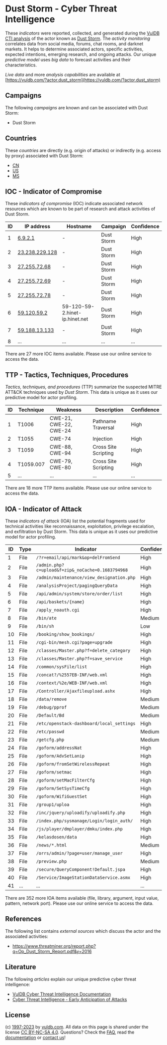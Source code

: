 # Dust Storm - Cyber Threat Intelligence

These _indicators_ were reported, collected, and generated during the [VulDB CTI analysis](https://vuldb.com/?kb.cti) of the actor known as [Dust Storm](https://vuldb.com/?actor.dust_storm). The _activity monitoring_ correlates data from social media, forums, chat rooms, and darknet markets. It helps to determine associated actors, specific activities, expected intentions, emerging research, and ongoing attacks. Our unique _predictive model_ uses _big data_ to forecast activities and their characteristics.

_Live data_ and more _analysis capabilities_ are available at [https://vuldb.com/?actor.dust_storm](https://vuldb.com/?actor.dust_storm)

## Campaigns

The following _campaigns_ are known and can be associated with Dust Storm:

* Dust Storm

## Countries

These _countries_ are directly (e.g. origin of attacks) or indirectly (e.g. access by proxy) associated with Dust Storm:

* [CN](https://vuldb.com/?country.cn)
* [US](https://vuldb.com/?country.us)
* [MS](https://vuldb.com/?country.ms)

## IOC - Indicator of Compromise

These _indicators of compromise_ (IOC) indicate associated network resources which are known to be part of research and attack activities of Dust Storm.

ID | IP address | Hostname | Campaign | Confidence
-- | ---------- | -------- | -------- | ----------
1 | [6.9.2.1](https://vuldb.com/?ip.6.9.2.1) | - | Dust Storm | High
2 | [23.238.229.128](https://vuldb.com/?ip.23.238.229.128) | - | Dust Storm | High
3 | [27.255.72.68](https://vuldb.com/?ip.27.255.72.68) | - | Dust Storm | High
4 | [27.255.72.69](https://vuldb.com/?ip.27.255.72.69) | - | Dust Storm | High
5 | [27.255.72.78](https://vuldb.com/?ip.27.255.72.78) | - | Dust Storm | High
6 | [59.120.59.2](https://vuldb.com/?ip.59.120.59.2) | 59-120-59-2.hinet-ip.hinet.net | Dust Storm | High
7 | [59.188.13.133](https://vuldb.com/?ip.59.188.13.133) | - | Dust Storm | High
8 | ... | ... | ... | ...

There are 27 more IOC items available. Please use our online service to access the data.

## TTP - Tactics, Techniques, Procedures

_Tactics, techniques, and procedures_ (TTP) summarize the suspected MITRE ATT&CK techniques used by _Dust Storm_. This data is unique as it uses our predictive model for actor profiling.

ID | Technique | Weakness | Description | Confidence
-- | --------- | -------- | ----------- | ----------
1 | T1006 | CWE-21, CWE-22, CWE-24 | Pathname Traversal | High
2 | T1055 | CWE-74 | Injection | High
3 | T1059 | CWE-88, CWE-94 | Cross Site Scripting | High
4 | T1059.007 | CWE-79, CWE-80 | Cross Site Scripting | High
5 | ... | ... | ... | ...

There are 18 more TTP items available. Please use our online service to access the data.

## IOA - Indicator of Attack

These _indicators of attack_ (IOA) list the potential fragments used for technical activities like reconnaissance, exploitation, privilege escalation, and exfiltration by Dust Storm. This data is unique as it uses our predictive model for actor profiling.

ID | Type | Indicator | Confidence
-- | ---- | --------- | ----------
1 | File | `/?r=email/api/mark&op=delFromSend` | High
2 | File | `/admin.php?c=upload&f=zip&_noCache=0.1683794968` | High
3 | File | `/admin/maintenance/view_designation.php` | High
4 | File | `/analysisProject/pagingQueryData` | High
5 | File | `/api/admin/system/store/order/list` | High
6 | File | `/api/baskets/{name}` | High
7 | File | `/apply_noauth.cgi` | High
8 | File | `/bin/ate` | Medium
9 | File | `/bin/sh` | Low
10 | File | `/booking/show_bookings/` | High
11 | File | `/cgi-bin/mesh.cgi?page=upgrade` | High
12 | File | `/classes/Master.php?f=delete_category` | High
13 | File | `/classes/Master.php?f=save_service` | High
14 | File | `/common/sysFile/list` | High
15 | File | `/concat?/%2557EB-INF/web.xml` | High
16 | File | `/context/%2e/WEB-INF/web.xml` | High
17 | File | `/Controller/Ajaxfileupload.ashx` | High
18 | File | `/data/remove` | Medium
19 | File | `/debug/pprof` | Medium
20 | File | `/Default/Bd` | Medium
21 | File | `/etc/openstack-dashboard/local_settings` | High
22 | File | `/etc/passwd` | Medium
23 | File | `/getcfg.php` | Medium
24 | File | `/goform/addressNat` | High
25 | File | `/goform/AdvSetLanip` | High
26 | File | `/goform/fromSetWirelessRepeat` | High
27 | File | `/goform/setmac` | High
28 | File | `/goform/setMacFilterCfg` | High
29 | File | `/goform/SetSysTimeCfg` | High
30 | File | `/goform/WifiGuestSet` | High
31 | File | `/group1/uploa` | High
32 | File | `/inc/jquery/uploadify/uploadify.php` | High
33 | File | `/index.php/sysmanage/Login/login_auth/` | High
34 | File | `/js/player/dmplayer/dmku/index.php` | High
35 | File | `/kelasdosen/data` | High
36 | File | `/news/*.html` | Medium
37 | File | `/orrs/admin/?page=user/manage_user` | High
38 | File | `/preview.php` | Medium
39 | File | `/secure/QueryComponent!Default.jspa` | High
40 | File | `/Service/ImageStationDataService.asmx` | High
41 | ... | ... | ...

There are 352 more IOA items available (file, library, argument, input value, pattern, network port). Please use our online service to access the data.

## References

The following list contains _external sources_ which discuss the actor and the associated activities:

* https://www.threatminer.org/report.php?q=Op_Dust_Storm_Report.pdf&y=2016

## Literature

The following _articles_ explain our unique predictive cyber threat intelligence:

* [VulDB Cyber Threat Intelligence Documentation](https://vuldb.com/?kb.cti)
* [Cyber Threat Intelligence - Early Anticipation of Attacks](https://www.scip.ch/en/?labs.20201022)

## License

(c) [1997-2023](https://vuldb.com/?kb.changelog) by [vuldb.com](https://vuldb.com/?kb.about). All data on this page is shared under the license [CC BY-NC-SA 4.0](https://creativecommons.org/licenses/by-nc-sa/4.0/). Questions? Check the [FAQ](https://vuldb.com/?kb.faq), read the [documentation](https://vuldb.com/?kb) or [contact us](https://vuldb.com/?contact)!
